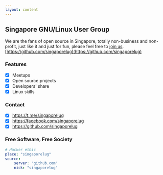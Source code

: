 ```yaml
---
layout: content
---
```


##  Singapore GNU/Linux User Group

We are the fans of open source in Singapore, totally non-business and non-profit, just like it and just for fun, please feel free to [join us](https://singaporelug.org/join). [https://github.com/singaporelug](https://github.com/singaporelug)

### Features

- [x] Meetups
- [x] Open source projects
- [x] Developers' share
- [x] Linux skills

### Contact

- [x] https://t.me/singaporelug
- [x] https://facebook.com/singaporelug
- [x] https://github.com/singaporelug

### Free Software, Free Society

~~~ yml
# Hacker ethic
place: "singaporelug"
source:
    server: "github.com"
    nick: "singaporelug"
~~~
